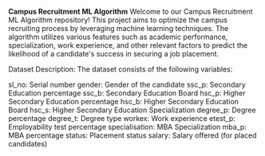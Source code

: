 **Campus Recruitment ML Algorithm**
Welcome to our Campus Recruitment ML Algorithm repository! This project aims to optimize the campus recruiting process by leveraging machine learning techniques. The algorithm utilizes various features such as academic performance, specialization, work experience, and other relevant factors to predict the likelihood of a candidate's success in securing a job placement.

Dataset Description:
The dataset consists of the following variables:

sl_no: Serial number
gender: Gender of the candidate
ssc_p: Secondary Education percentage
ssc_b: Secondary Education Board
hsc_p: Higher Secondary Education percentage
hsc_b: Higher Secondary Education Board
hsc_s: Higher Secondary Education Specialization
degree_p: Degree percentage
degree_t: Degree type
workex: Work experience
etest_p: Employability test percentage
specialisation: MBA Specialization
mba_p: MBA percentage
status: Placement status
salary: Salary offered (for placed candidates)
